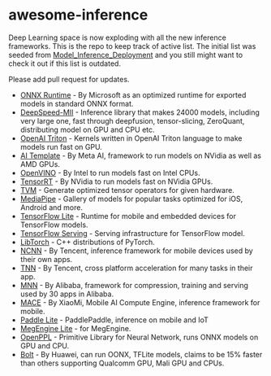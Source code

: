 # awesome-inference
 Deep Learning space is now exploding with all the new inference frameworks. This is the repo to keep track of active list. The initial list was seeded from [Model_Inference_Deployment](https://github.com/sytelus/Model_Inference_Deployment) and you still might want to check it out if this list is outdated.

 Please add pull request for updates.


* [ONNX Runtime](https://github.com/onnx) - By Microsoft as an optimized runtime for exported models in standard ONNX format.
* [DeepSpeed-MII](https://github.com/microsoft/deepspeed-mii) - Inference library that makes 24000 models, including very large one, fast through deepfusion, tensor-slicing, ZeroQuant, distributing model on GPU and CPU etc.
* [OpenAI Triton](https://github.com/ELS-RD/kernl/) - Kernels written in OpenAI Triton language to make models run fast on GPU.
* [AI Template](https://github.com/facebookincubator/AITemplate) - By Meta AI, framework to run models on NVidia as well as AMD GPUs.
* [OpenVINO](https://github.com/openvinotoolkit/openvino) - By Intel to run models fast on Intel CPUs.
* [TensorRT](https://github.com/NVIDIA/TensorRT) - By NVidia to run models fast on NVidia GPUs.
* [TVM](https://github.com/apache/tvm) - Generate optimized tensor operators for given hardware.
* [MediaPipe](https://github.com/google/mediapipe) - Gallery of models for popular tasks optimized for iOS, Android and more.
* [TensorFlow Lite](https://github.com/tensorflow/tensorflow/tree/master/tensorflow/lite) - Runtime for mobile and embedded devices for TensorFlow models.
* [TensorFlow Serving](https://github.com/tensorflow/serving) - Serving infrastructure for TensorFlow model.
* [LibTorch](https://pytorch.org/cppdocs/installing.html) -  C++ distributions of PyTorch.
* [NCNN](https://github.com/Tencent/ncnn) - By Tencent, inference framework for mobile devices used by their own apps.
* [TNN](https://github.com/Tencent/TNN) - By Tencent, cross platform acceleration for many tasks in their app.
* [MNN](https://github.com/alibaba/MNN) - By Alibaba, framework for compression, training and serving used by 30 apps in Alibaba.
* [MACE](https://github.com/XiaoMi/mace) - By XiaoMi, Mobile AI Compute Engine, inference framework for mobile.
* [Paddle Lite](https://github.com/PaddlePaddle/Paddle-Lite) - PaddlePaddle, inference on mobile and IoT
* [MegEngine Lite](https://github.com/MegEngine/MegEngine/tree/master/lite) - for MegEngine.
* [OpenPPL](https://github.com/openppl-public/ppl.nn) - Primitive Library for Neural Network, runs ONNX models on GPU and CPU.
* [Bolt](https://github.com/huawei-noah/bolt) - By Huawei, can run OONX, TFLite models, claims to be 15% faster than others supporting Qualcomm GPU, Mali GPU and CPUs.
